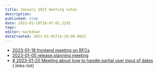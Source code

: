 ```yaml
---
title: January 2023 meeting notes
description: 
published: true
date: 2023-01-18T18:47:01.129Z
tags: 
editor: markdown
dateCreated: 2023-01-05T16:16:00.982Z
---
```


- [2023-01-18 frontend meeting on RFCs](/en/meeting-notes/2023-01/2023-01-18-fe-new-feature-rfc)
- [2023-01-05 release planning meeting](/en/meeting-notes/2023-01/2023-01-05-planning)
- [# 2023-01-20 Meeting about how to handle partial user input of dates](./2023-01/2023-01-20-partial-user-input-of-dates.md)
{.links-list}
